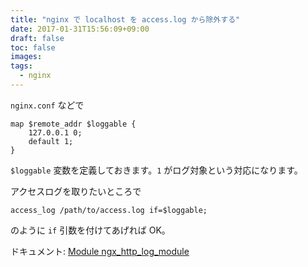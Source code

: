 ```yaml
---
title: "nginx で localhost を access.log から除外する"
date: 2017-01-31T15:56:09+09:00
draft: false
toc: false
images:
tags:
  - nginx
---
```


`nginx.conf` などで

```
map $remote_addr $loggable {
    127.0.0.1 0;
    default 1;
}
```

`$loggable` 変数を定義しておきます。`1` がログ対象という対応になります。

アクセスログを取りたいところで

```
access_log /path/to/access.log if=$loggable;
```

のように `if` 引数を付けてあげれば OK。

ドキュメント: [Module ngx_http_log_module](https://nginx.org/en/docs/http/ngx_http_log_module.html)
